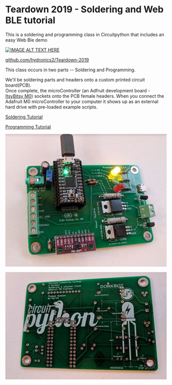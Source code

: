 # Teardown 2019 - Soldering and Web BLE tutorial
This is a soldering and programming class in Circuitpython that includes an easy Web Ble demo

[![IMAGE ALT TEXT HERE](https://youtu.be/q24QmTUplko/0.jpg)](https://youtu.be/q24QmTUplko)

[github.com/hydronics2/Teardown-2019](https://github.com/hydronics2/Teardown-2019)

This class occurs in two parts -- Soldering and Programming.

We'll be soldering parts and headers  onto a custom printed circuit board(PCB).  
Once complete, the microController (an Adfruit development board -  [ItsyBitsy M0](https://www.adafruit.com/product/3727)) sockets onto the PCB female headers.
When you connect the Adafruit M0 microController to your computer it shows up as an external hard drive with pre-loaded example scripts.

[Soldering Tutorial](https://github.com/hydronics2/Circuitpython_February_2019/blob/master/soldering/README.md)

[Programming Tutorial](https://github.com/hydronics2/Circuitpython_February_2019/blob/master/programming/README.md)

![alt text](https://github.com/hydronics2/Circuitpython_February_2019/blob/master/complete.JPG)

![](https://github.com/hydronics2/Circuitpython_February_2019/blob/master/soldering/eagle_design_files/blank_bottom.JPG)


